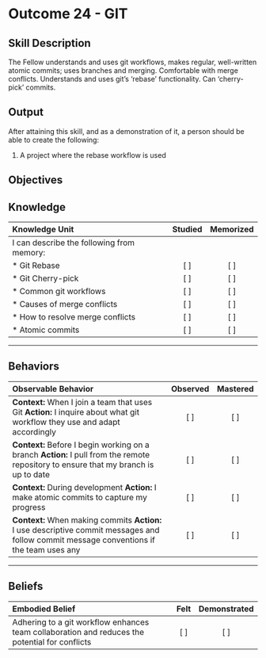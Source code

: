 # Outcome 24 - GIT

**Skill Description**
----------
The Fellow understands and uses git workflows, makes regular, well-written atomic commits; uses branches and merging. Comfortable with merge conflicts. Understands and uses git’s ‘rebase’ functionality. Can ‘cherry-pick’ commits.

**Output**
----------
After attaining this skill, and as a demonstration of it, a person should be able to create the following:

1. A project where the rebase workflow is used


**Objectives**
----------
## **Knowledge**


| Knowledge Unit   |      Studied      | Memorized |
|:-------------|:------------------:|:--------:|
| I can describe the following from memory: | | |
| * Git Rebase | [ ] | [ ]  |
| * Git Cherry-pick     | [ ] | [ ]  |
| * Common git workflows     | [ ] | [ ]  |
| * Causes of merge conflicts     | [ ] | [ ]  |
| * How to resolve merge conflicts     | [ ] | [ ]  |
| * Atomic commits     | [ ] | [ ]  |


----------


## **Behaviors**

| Observable Behavior   |      Observed      | Mastered |
|:-------------|:------------------:|:--------:|
| **Context:** When I join a team that uses Git **Action:** I inquire about what git workflow they use and adapt accordingly | [ ] | [ ]  |
| **Context:** Before I begin working on a branch **Action:** I pull from the remote repository to ensure that my branch is up to date | [ ] | [ ]  |
| **Context:** During development **Action:** I make atomic commits to capture my progress | [ ] | [ ]  |
| **Context:** When making commits **Action:** I use descriptive commit messages and follow commit message conventions if the team uses any | [ ] | [ ]  |



----------


## **Beliefs**


| Embodied Belief   |      Felt      | Demonstrated |
|:-------------|:------------------:|:--------:|
| Adhering to a git workflow enhances team collaboration and reduces the potential for conflicts | [ ] | [ ]  |

